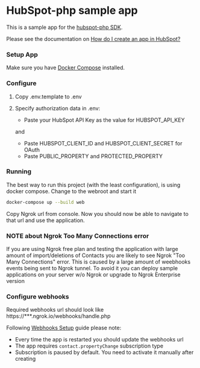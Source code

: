 # HubSpot-php sample app

This is a sample app for the [hubspot-php SDK](https://github.com/hubspot/hubspot-php). 

Please see the documentation on [How do I create an app in HubSpot?](https://developers.hubspot.com/docs/faq/how-do-i-create-an-app-in-hubspot)

### Setup App


Make sure you have [Docker Compose](https://docs.docker.com/compose/) installed.

### Configure

1. Copy .env.template to .env
2. Specify authorization data in .env:
    
    - Paste your HubSpot API Key as the value for HUBSPOT_API_KEY
    
    and
    
    - Paste HUBSPOT_CLIENT_ID and HUBSPOT_CLIENT_SECRET for OAuth
    - Paste PUBLIC_PROPERTY and PROTECTED_PROPERTY

### Running

The best way to run this project (with the least configuration), is using docker compose.  Change to the webroot and start it

```bash
docker-compose up --build web
```

Copy Ngrok url from console. Now you should now be able to navigate to that url and use the application.

### NOTE about Ngrok Too Many Connections error

If you are using Ngrok free plan and testing the application with large amount of import/deletions of Contacts you are likely to see Ngrok "Too Many Connections" error.
This is caused by a large amount of weebhooks events being sent to Ngrok tunnel. To avoid it you can deploy sample applications on your server w/o Ngrok or upgrade to Ngrok Enterprise version

### Configure webhooks

Required webhooks url should look like https://***.ngrok.io/webhooks/handle.php

Following [Webhooks Setup](https://developers.hubspot.com/docs/methods/webhooks/webhooks-overview) guide please note:
- Every time the app is restarted you should update the webhooks url
- The app requires `contact.propertyChange` subscription type 
- Subscription is paused by default. You need to activate it manually after creating

